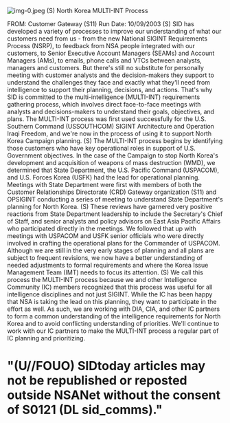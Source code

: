![img-0.jpeg](img-0.jpeg)
(S) North Korea MULTI-INT Process

FROM:
Customer Gateway (S11)
Run Date: 10/09/2003
(S) SID has developed a variety of processes to improve our understanding of what our customers need from us - from the new National SIGINT Requirements Process (NSRP), to feedback from NSA people integrated with our customers, to Senior Executive Account Managers (SEAMs) and Account Managers (AMs), to emails, phone calls and VTCs between analysts, managers and customers. But there's still no substitute for personally meeting with customer analysts and the decision-makers they support to understand the challenges they face and exactly what they'll need from intelligence to support their planning, decisions, and actions. That's why SID is committed to the multi-intelligence (MULTI-INT) requirements gathering process, which involves direct face-to-face meetings with analysts and decisions-makers to understand their goals, objectives, and plans. The MULTI-INT process was first used successfully for the U.S. Southern Command (USSOUTHCOM) SIGINT Architecture and Operation Iraqi Freedom, and we're now in the process of using it to support North Korea Campaign planning.
(S) The MULTI-INT process begins by identifying those customers who have key operational roles in support of U.S. Government objectives. In the case of the Campaign to stop North Korea's development and acquisition of weapons of mass destruction (WMD), we determined that State Department, the U.S. Pacific Command (USPACOM), and U.S. Forces Korea (USFK) had the lead for operational planning. Meetings with State Department were first with members of both the Customer Relationships Directorate (CRD) Gateway organization (S11) and OPSIGINT conducting a series of meeting to understand State Department's planning for North Korea.
(S) These reviews have garnered very positive reactions from State Department leadership to include the Secretary's Chief of Staff, and senior analysts and policy advisors on East Asia Pacific Affairs who participated directly in the meetings. We followed that up with meetings with USPACOM and USFK senior officials who were directly involved in crafting the operational plans for the Commander of USPACOM. Although we are still in the very early stages of planning and all plans are subject to frequent revisions, we now have a better understanding of needed adjustments to formal requirements and where the Korea Issue Management Team (IMT) needs to focus its attention.
(S) We call this process the MULTI-INT process because we and other Intelligence Community (IC) members recognized that this process was useful for all intelligence disciplines and not just SIGINT. While the IC has been happy that NSA is taking the lead on this planning, they want to participate in the effort as well. As such, we are working with DIA, CIA, and other IC partners to form a common understanding of the intelligence requirements for North Korea and to avoid conflicting understanding of priorities. We'll continue to work with our IC partners to make the MULTI-INT process a regular part of IC planning and prioritizing.

# "(U//FOUO) SIDtoday articles may not be republished or reposted outside NSANet without the consent of S0121 (DL sid_comms)."
